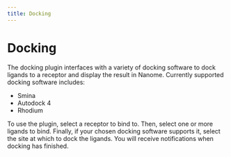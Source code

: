 ```yaml
---
title: Docking
---
```


# Docking

The docking plugin interfaces with a variety of docking software to dock ligands to a receptor and display the result in Nanome. Currently supported docking software includes:

- Smina
- Autodock 4
- Rhodium

<vimg src="plugins-page/docking_plugin.gif" />

To use the plugin, select a receptor to bind to. Then, select one or more ligands to bind. Finally, if your chosen docking software supports it, select the site
at which to dock the ligands. You will receive notifications when docking has finished.
